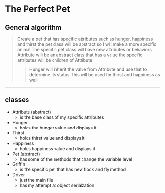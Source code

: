 # The Perfect Pet
## General algorithm

> Create a pet that has specific attributes such as hunger, happiness and thirst 
> the pet class will be abstract so I will make a more specific animal
> The specific pet class will have new attributes or behaviors
> Attribute will be an abstract class that has a value 
> the specific attributes will be children of Attribute
> > Hunger will inherit the value from Attribute and use that to determine its status
> > This will be used for thirst and happiness as well

***

## classes

* Attribute (abstract)
	* is the base class of my specific attributes
* Hunger
	* holds the hunger value and displays it
* Thirst
	* holds thirst value and displays it
* Happiness
	* holds happiness value and displays it
* Pet (abstract)
	* has some of the methods that change the variable level
* Griffin
	* is the specific pet that has new flock and fly method
* Driver
	* just the main file
	* has my attempt at object serialzation


